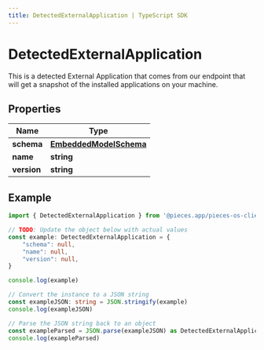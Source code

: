 ```yaml
---
title: DetectedExternalApplication | TypeScript SDK
---
```



# DetectedExternalApplication

This is a detected External Application that comes from our endpoint that will get a snapshot of the installed applications on your machine.

## Properties

Name | Type
------------ | -------------
**schema** | [**EmbeddedModelSchema**](EmbeddedModelSchema)
**name** | **string**
**version** | **string**

## Example

```typescript
import { DetectedExternalApplication } from '@pieces.app/pieces-os-client'

// TODO: Update the object below with actual values
const example: DetectedExternalApplication = {
    "schema": null,
    "name": null,
    "version": null,
}

console.log(example)

// Convert the instance to a JSON string
const exampleJSON: string = JSON.stringify(example)
console.log(exampleJSON)

// Parse the JSON string back to an object
const exampleParsed = JSON.parse(exampleJSON) as DetectedExternalApplication
console.log(exampleParsed)
```


